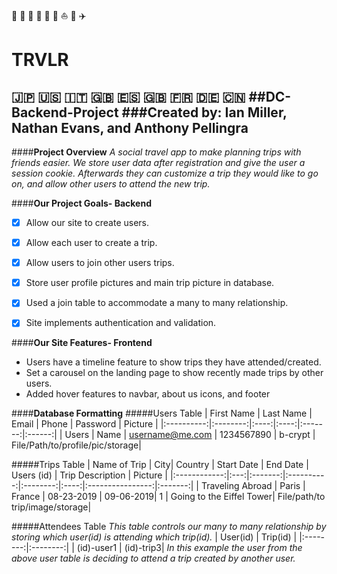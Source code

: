 :tokyo_tower: :statue_of_liberty: :mount_fuji: :bridge_at_night: :ship: :car: :sailboat: :steam_locomotive: :airplane:
# TRVLR
:jp: :us: :it: :uk: :es: :gb: :fr: :de: :cn:
##DC-Backend-Project
###Created by: Ian Miller, Nathan Evans, and Anthony Pellingra
---
  
####**Project Overview**
*A social travel app to make planning trips with friends easier. We store user data after registration and give the user a session cookie. Afterwards they can customize a trip they would like to go on, and allow other users to attend the new trip.*

####**Our Project Goals- Backend**
- [x] Allow our site to create users.
- [x] Allow each user to create a trip.
- [x] Allow users to join other users trips.
- [x] Store user profile pictures and main trip picture in database.
- [x] Used a join table to accommodate a many to many relationship.
- [x] Site implements authentication and validation.


####**Our Site Features- Frontend**
* Users have a timeline feature to show trips they have attended/created.
* Set a carousel on the landing page to show recently made trips by other users. 
* Added hover features to navbar, about us icons, and footer

####**Database Formatting**
#####Users Table
| First Name | Last Name | Email | Phone | Password | Picture |
|:----------:|:--------:|:----:|:----:|:-------:|:------:|
| Users | Name | username@me.com | 1234567890 | b-crypt | File/Path/to/profile/pic/storage|

#####Trips Table
| Name of Trip | City| Country | Start Date | End Date | Users (id) | Trip Description | Picture |
|:------------:|:---:|:-------:|:----------:|:--------:|:----:|:----------------:|:-------:|
| Traveling Abroad | Paris | France | 08-23-2019 | 09-06-2019| 1 | Going to the Eiffel Tower| File/path/to trip/image/storage|

#####Attendees Table
*This table controls our many to many relationship by storing which user(id) is attending which trip(id).*
| User(id) | Trip(id) |
|:--------:|:--------:|
| (id)-user1 | (id)-trip3|
*In this example the user from the above user table is deciding to attend a trip created by another user.*




